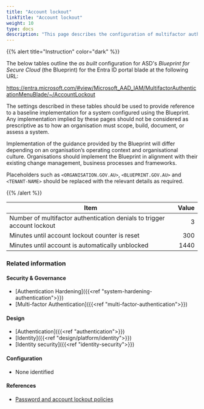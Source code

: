 ```yaml
---
title: "Account lockout"
linkTitle: "Account lockout"
weight: 10
type: docs
description: "This page describes the configuration of multifactor authentication within Microsoft Entra ID associated with systems built according to the guidance provided by ASD's Blueprint for Secure Cloud."
---
```


{{% alert title="Instruction" color="dark" %}}
 
The below tables outline the *as built* configuration for ASD's *Blueprint for Secure Cloud* (the Blueprint) for the Entra ID portal blade at the following URL:

https://entra.microsoft.com/#view/Microsoft_AAD_IAM/MultifactorAuthenticationMenuBlade/~/AccountLockout
 
The settings described in these tables should be used to provide reference to a baseline implementation for a system configured using the Blueprint. Any implementation implied by these pages should not be considered as prescriptive as to how an organisation must scope, build, document, or assess a system.

Implementation of the guidance provided by the Blueprint will differ depending on an organisation’s operating context and organisational culture. Organisations should implement the Blueprint in alignment with their existing change management, business processes and frameworks.

Placeholders such as `<ORGANISATION.GOV.AU>`, `<BLUEPRINT.GOV.AU>` and `<TENANT-NAME>` should be replaced with the relevant details as required.

{{% /alert %}}

| Item                                                                    | Value |
| ----------------------------------------------------------------------- | ----: |
| Number of multifactor authentication denials to trigger account lockout |     3 |
| Minutes until account lockout counter is reset                          |   300 |
| Minutes until account is automatically unblocked                        |  1440 |


### Related information

#### Security & Governance

* [Authentication Hardening]({{<ref "system-hardening-authentication">}})
* [Multi-factor Authentication]({{<ref "multi-factor-authentication">}})

#### Design

* [Authentication]({{<ref "authentication">}})
* [Identity]({{<ref "design/platform/identity">}})
* [Identity security]({{<ref "identity-security">}})

#### Configuration

* None identified

#### References

* [Password and account lockout policies](https://learn.microsoft.com/entra/identity/domain-services/password-policy)